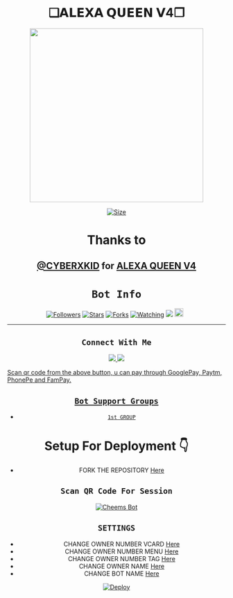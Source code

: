 

<h1 align="center">❏𝗔𝗟𝗘𝗫𝗔 𝗤𝗨𝗘𝗘𝗡 𝗩4❐<br></h1>
<p align="center">

<div align="center">
  <img border-radius: 15px src="https://te.legra.ph/file/aaeedc5cc365be576c9d3.jpg/Alexaqueen.png" width="400" height="400"/>
  <p align="center">

<p align="center">
<a href="https://youtu.be/xn9RatOrbuI"><img title="Size" src="https://img.shields.io/badge/Tutorial-Video-green"></a>
</p>

# Thanks to

 [@CYBERXKID](https://github.com/CYBERXKID) for [ALEXA QUEEN V4](https://github.com/CYBERXKID/ALEXA-QUEEN-V4)
------

# ```Bot Info```
<p align="center">
<a href="https://github.com/CYBERXKID/followers"><img title="Followers" src="https://img.shields.io/github/followers/CYBERXKID?color=red&style=flat-square"></a>
<a href="https://github.com/CYBERXKID/ALEXA-QUEEN-V4/stargazers/"><img title="Stars" src="https://img.shields.io/github/stars/CYBERXKID/ ALEXA-QUEEN-V4?color=blue&style=flat-square"></a>
<a href="https://github.com/CYBERXKID/ALEXA-QUEEN-V4/network/members"><img title="Forks" src="https://img.shields.io/github/forks/CYBERXKID-ALEXA-QUEEN-V4?color=red&style=flat-square"></a>
<a href="https://github.com/CYBERXKID/ALEXA-QUEEN-V4/watchers"><img title="Watching" src="https://img.shields.io/github/watchers/CYBERXKID/ALEXA-QUEEN-V4?label=Watchers&color=blue&style=flat-square"></a>
<a href="https://hits.seeyoufarm.com"><img src="https://hits.seeyoufarm.com/api/count/incr/badge.svg?url=https%3A%2F%2Fgithub.com%2CYBERXKID/ALEXA-QUEEN-V4&count_bg=%2379C83D&title_bg=%23555555&icon=probot.svg&icon_color=%2300FF6D&title=hits&edge_flat=false"/></a>
<a href="https://github.com/CYBERXKID/ALEXA-QUEEN-V4/graphs/commit-activity"><img height="20" src="https://img.shields.io/badge/Maintained%3F-yes-green.svg"></a>&nbsp;&nbsp;
</p>
<p align='center'>
    </p>

-------

## ```Connect With Me```
<p align="center">
<a href="https://wa.me/27686881509"><img src="https://img.shields.io/badge/Contact CYBERXKID-25D366?style=for-the-badge&logo=whatsapp&logoColor=white" />
<a href="https://chat.whatsapp.com/KTcdEQw3SDk3s5A7dvJlDS"><img src="https://img.shields.io/badge/Join Official GC-25D366?style=for-the-badge&logo=whatsapp&logoColor=white" />
</p>

<p align="left">
Scan qr code from the above button, u can pay through GooglePay, Paytm, PhonePe and FamPay.
</p>

## ```Bot Support Groups```

- [`1st GROUP`](https://chat.whatsapp.com/KTcdEQw3SDk3s5A7dvJlDS)

# Setup For Deployment 👇

- FORK THE REPOSITORY [Here](https://github.com/CYBERXKID/ALEXA-QUEEN-V4/fork)

## `Scan QR Code For Session`
[![Cheems Bot](https://repl.it/badge/github/quiec/whatsasena)](https://replit.com/@DGXeon/Cheems-Bot-Multi-Device-Qr-Code-Generator?output%20only=1&lite=1#index.js)

## `SETTINGS`

- CHANGE OWNER NUMBER VCARD [Here](https://github.com/CYBERXKID/ALEXA-QUEEN-V4/blob/master/config.js#L44)
- CHANGE OWNER NUMBER MENU [Here](https://github.com/CYBERXKID/ALEXA-QUEEN-V4/blob/master/config.js#L59)
- CHANGE OWNER NUMBER TAG [Here](https://github.com/CYBERXKID/ALEXA-QUEEN-V4/blob/master/config.js#L58)
- CHANGE OWNER NAME [Here](https://github.com/CYBERXKID/ALEXA-QUEEN-V4/blob/master/config.js#L45)
- CHANGE BOT NAME [Here](https://github.com/CYBERXKID/ALEXA-QUEEN-V4/blob/master/config.js#L51)

[![Deploy](https://www.herokucdn.com/deploy/button.svg)](https://heroku.com/deploy?template=https://github.com/CYBERXKID/ALEXA-QUEEN-V4/)

